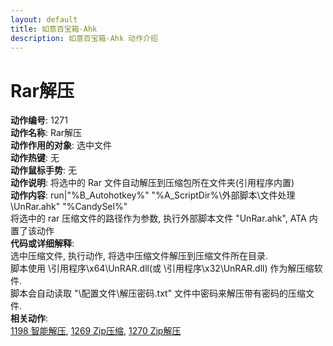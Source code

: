 ```yaml
---
layout: default
title: 如意百宝箱-Ahk
description: 如意百宝箱-Ahk 动作介绍
---
```

<link rel="stylesheet" href="../actions/css/atom-one-light.min.css">
<script src="../actions/js/highlight.min.js"></script>
<script>hljs.highlightAll();</script>

# [](#header-2) Rar解压
**动作编号**: 1271  
**动作名称**: Rar解压  
**动作作用的对象**: 选中文件  
**动作热键**: 无  
**动作鼠标手势**: 无  
**动作说明**: 将选中的 Rar 文件自动解压到压缩包所在文件夹(引用程序内置)  
**动作内容**: run|"%B_Autohotkey%" "%A_ScriptDir%\外部脚本\文件处理\UnRar.ahk" "%CandySel%"  
将选中的 rar 压缩文件的路径作为参数, 执行外部脚本文件 "UnRar.ahk", ATA 内置了该动作  
**代码或详细解释**:    
选中压缩文件, 执行动作, 将选中压缩文件解压到压缩文件所在目录.  
脚本使用 \引用程序\x64\UnRAR.dll(或 \引用程序\x32\UnRAR.dll) 作为解压缩软件.  
脚本会自动读取 "\配置文件\解压密码.txt" 文件中密码来解压带有密码的压缩文件.  
**相关动作**:  
[1198 智能解压](1198.md), [1269 Zip压缩](1269.md), [1270 Zip解压](1270.md)